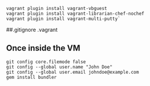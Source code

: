     vagrant plugin install vagrant-vbguest
    vagrant plugin install vagrant-librarian-chef-nochef
    vagrant plugin install vagrant-multi-putty`


##.gitignore
    .vagrant

## Once inside the VM
    git config core.filemode false
    git config --global user.name "John Doe"
    git config --global user.email johndoe@example.com
    gem install bundler
